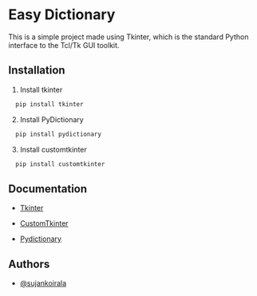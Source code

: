 
# Easy Dictionary

This is a simple project made using Tkinter, which is the standard Python interface to the Tcl/Tk GUI toolkit.


## Installation

1. Install tkinter

```bash
  pip install tkinter
```

2. Install PyDictionary

```bash
  pip install pydictionary
```
3. Install customtkinter
```bash
  pip install customtkinter
```
## Documentation

- [Tkinter](https://docs.python.org/3/library/tk.html)

- [CustomTkinter](https://pypi.org/project/customtkinter/0.3/)

- [Pydictionary](https://pypi.org/project/PyDictionary/)



## Authors

- [@sujankoirala](https://github.com/Sujan-Koirala021)
